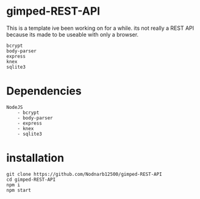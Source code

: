 # gimped-REST-API
This is a template ive been working on for a while. its not really a REST API because its made to be useable with only a browser.

    bcrypt
    body-parser
    express
    knex
    sqlite3

# Dependencies
    NodeJS
        - bcrypt
        - body-parser
        - express
        - knex
        - sqlite3

# installation
```
git clone https://github.com/Nodnarb12500/gimped-REST-API
cd gimped-REST-API
npm i
npm start
```